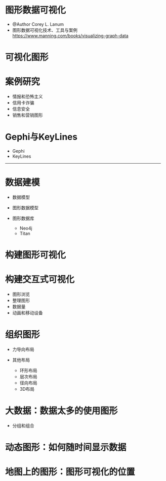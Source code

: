 # 图形数据可视化

- @Author Corey L. Lanum
- 图形数据可视化技术、工具与案例 <https://www.manning.com/books/visualizing-graph-data>

# 可视化图形

# 案例研究

- 情报和恐怖主义
- 信用卡诈骗
- 信息安全
- 销售和营销图形

# Gephi与KeyLines

- Gephi
- KeyLines

--------------------------------------------------------------------------------

# 数据建模

- 数据模型
- 图形数据模型
- 图形数据库

  - Neo4j
  - Titan

# 构建图形可视化

# 构建交互式可视化

- 图形浏览
- 整理图形
- 数据量
- 动画和移动设备

# 组织图形

- 力导向布局
- 其他布局

  - 环形布局
  - 层次布局
  - 径向布局
  - 3D布局

# 大数据：数据太多的使用图形

- 分组和组合

# 动态图形：如何随时间显示数据

# 地图上的图形：图形可视化的位置
